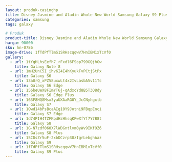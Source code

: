 ```yaml
---
layout: produk-casinghp
title: Disney Jasmine and Aladin Whole New World Samsung Galaxy S9 Plus Case
categories: samsung
tags: galaxy

# Produk
product-title: Disney Jasmine and Aladin Whole New World Samsung Galaxy S9 Plus Case
harga: 90000
sku: hn-0786
image-drive: 1fTdPfTlmS1SRHscqqwV7HnIBM1xTcVf0
gallery:
  - url: 1tYgHLhsEefh7_rFxdl6FSop799GQjhGw
    title: Galaxy Note 8
  - url: 1mH2UnC5I_ihv6I4E4hKyukFvPCtjStPx
    title: Galaxy S6
  - url: 13a0rQ_xPZ58uxwLt4x2IvLasbA5v11Tc
    title: Galaxy S6 Edge
  - url: 156beUeX8FImYT6j-qAdxcYd8B5T3O8dy
    title: Galaxy S6 Edge Plus
  - url: 163F8HQ8Msx3yaUXAaRG0Y_JcCNyhgxtb
    title: Galaxy S7
  - url: 1Owd14bPsBcaAIg10Y9Jotni9FBqpEnci
    title: Galaxy S7 Edge
  - url: 1d74PIH4TZFKpdHzHhsqKFwXfYf7Y7B8t
    title: Galaxy S8
  - url: 1G-N7zdf060X7lWDGntlvm0yWv9IKf9Z6
    title: Galaxy S8 Plus
  - url: 1SCDsZr5uF-2xbDCzrp38zIgrLebghAaz
    title: Galaxy S9
  - url: 1fTdPfTlmS1SRHscqqwV7HnIBM1xTcVf0
    title: Galaxy S9 Plus
---
```


